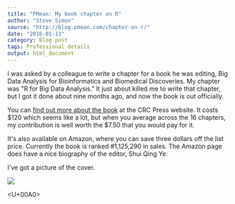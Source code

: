 ```yaml
---
title: "PMean: My book chapter on R"
author: "Steve Simon"
source: "http://blog.pmean.com/chapter-on-r/"
date: "2016-01-13"
category: Blog post
tags: Professional details
output: html_document
---
```


I was asked by a colleague to write a chapter for a book he was editing,
Big Data Analysis for Bioinformatics and Biomedical Discoveries. My
chapter was "R for Big Data Analysis." It just about killed me to write
that chapter, but I got it done about nine months ago, and now the book
is out officially.

<!---More--->

You can [find out more about the
book](https://www.crcpress.com/Big-Data-Analysis-for-Bioinformatics-and-Biomedical-Discoveries/Ye/9781498724524)
at the CRC Press website. It costs \$120 which seems like a lot, but
when you average across the 16 chapters, my contribution is well worth
the \$7.50 that you would pay for it.

It's also available on Amazon, where you can save three dollars off the
list price. Currently the book is ranked \#1,125,290 in sales. The
Amazon page does have a nice biography of the editor, Shui Qing Ye.

I've got a picture of the cover.

![](../../../web/images/16/chapter-on-r01.png)



<U+00A0>


